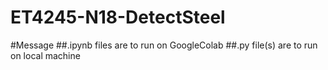# ET4245-N18-DetectSteel
#Message
##.ipynb files are to run on GoogleColab
##.py file(s) are to run on local machine
